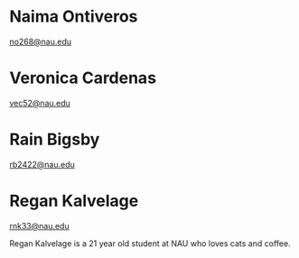 # Naima Ontiveros

no268@nau.edu

# Veronica Cardenas

vec52@nau.edu

# Rain Bigsby

rb2422@nau.edu


# Regan Kalvelage

rnk33@nau.edu

Regan Kalvelage is a 21 year old student at NAU who loves cats and coffee.
